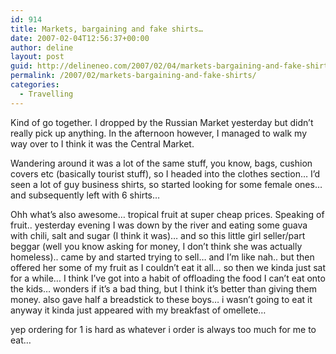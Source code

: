 ```yaml
---
id: 914
title: Markets, bargaining and fake shirts…
date: 2007-02-04T12:56:37+00:00
author: deline
layout: post
guid: http://delineneo.com/2007/02/04/markets-bargaining-and-fake-shirts/
permalink: /2007/02/markets-bargaining-and-fake-shirts/
categories:
  - Travelling
---
```

Kind of go together. I dropped by the Russian Market yesterday but didn&#8217;t really pick up anything. In the afternoon however, I managed to walk my way over to I think it was the Central Market.

Wandering around it was a lot of the same stuff, you know, bags, cushion covers etc (basically tourist stuff), so I headed into the clothes section&#8230; I&#8217;d seen a lot of guy business shirts, so started looking for some female ones&#8230; and subsequently left with 6 shirts&#8230;

Ohh what&#8217;s also awesome&#8230; tropical fruit at super cheap prices. Speaking of fruit.. yesterday evening I was down by the river and eating some guava with chili, salt and sugar (I think it was)&#8230; and so this little girl seller/part beggar (well you know asking for money, I don&#8217;t think she was actually homeless).. came by and started trying to sell&#8230; and I&#8217;m like nah.. but then offered her some of my fruit as I couldn&#8217;t eat it all&#8230; so then we kinda just sat for a while&#8230; I think I&#8217;ve got into a habit of offloading the food I can&#8217;t eat onto the kids&#8230; wonders if it&#8217;s a bad thing, but I think it&#8217;s better than giving them money. also gave half a breadstick to these boys&#8230; i wasn&#8217;t going to eat it anyway it kinda just appeared with my breakfast of omellete&#8230;

yep ordering for 1 is hard as whatever i order is always too much for me to eat&#8230;